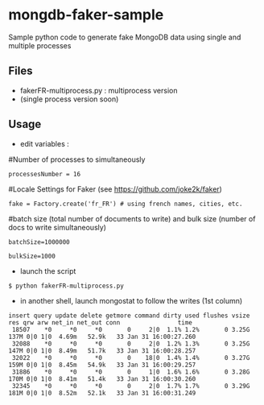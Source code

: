 # mongdb-faker-sample
Sample python code to generate fake MongoDB data using single and multiple processes

Files
-----

- fakerFR-multiprocess.py : multiprocess version
- (single process version soon)

Usage
----

- edit variables :

#Number of processes to simultaneously

``processesNumber = 16``

#Locale Settings for Faker (see https://github.com/joke2k/faker)

``fake = Factory.create('fr_FR') # using french names, cities, etc.``

#batch size (total number of documents to write) and bulk size (number of docs to write simultaneously)

``batchSize=1000000``

``bulkSize=1000``

- launch the script

``$ python fakerFR-multiprocess.py``

- in another shell, launch mongostat to follow the writes (1st column)

```
insert query update delete getmore command dirty used flushes vsize  res qrw arw net_in net_out conn                time
 18507    *0     *0     *0       0     2|0  1.1% 1.2%       0 3.25G 137M 0|0 1|0  4.69m   52.9k   33 Jan 31 16:00:27.260
 32088    *0     *0     *0       0     2|0  1.2% 1.3%       0 3.25G 147M 0|0 1|0  8.49m   51.7k   33 Jan 31 16:00:28.257
 32022    *0     *0     *0       0    18|0  1.4% 1.4%       0 3.27G 159M 0|0 1|0  8.45m   54.9k   33 Jan 31 16:00:29.257
 31886    *0     *0     *0       0     1|0  1.6% 1.6%       0 3.28G 170M 0|0 1|0  8.41m   51.4k   33 Jan 31 16:00:30.260
 32345    *0     *0     *0       0     2|0  1.7% 1.7%       0 3.29G 181M 0|0 1|0  8.52m   52.1k   33 Jan 31 16:00:31.249
```


